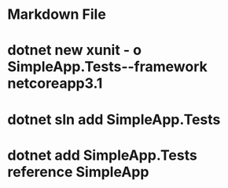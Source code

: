 ﻿# Markdown File

# dotnet new xunit - o SimpleApp.Tests--framework netcoreapp3.1
# dotnet sln add SimpleApp.Tests
# dotnet add SimpleApp.Tests reference SimpleApp